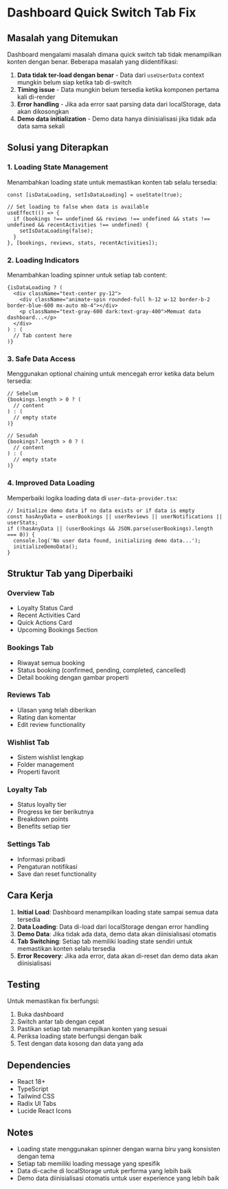 # Dashboard Quick Switch Tab Fix

## Masalah yang Ditemukan

Dashboard mengalami masalah dimana quick switch tab tidak menampilkan konten dengan benar. Beberapa masalah yang diidentifikasi:

1. **Data tidak ter-load dengan benar** - Data dari `useUserData` context mungkin belum siap ketika tab di-switch
2. **Timing issue** - Data mungkin belum tersedia ketika komponen pertama kali di-render
3. **Error handling** - Jika ada error saat parsing data dari localStorage, data akan dikosongkan
4. **Demo data initialization** - Demo data hanya diinisialisasi jika tidak ada data sama sekali

## Solusi yang Diterapkan

### 1. Loading State Management

Menambahkan loading state untuk memastikan konten tab selalu tersedia:

```tsx
const [isDataLoading, setIsDataLoading] = useState(true);

// Set loading to false when data is available
useEffect(() => {
  if (bookings !== undefined && reviews !== undefined && stats !== undefined && recentActivities !== undefined) {
    setIsDataLoading(false);
  }
}, [bookings, reviews, stats, recentActivities]);
```

### 2. Loading Indicators

Menambahkan loading spinner untuk setiap tab content:

```tsx
{isDataLoading ? (
  <div className="text-center py-12">
    <div className="animate-spin rounded-full h-12 w-12 border-b-2 border-blue-600 mx-auto mb-4"></div>
    <p className="text-gray-600 dark:text-gray-400">Memuat data dashboard...</p>
  </div>
) : (
  // Tab content here
)}
```

### 3. Safe Data Access

Menggunakan optional chaining untuk mencegah error ketika data belum tersedia:

```tsx
// Sebelum
{bookings.length > 0 ? (
  // content
) : (
  // empty state
)}

// Sesudah
{bookings?.length > 0 ? (
  // content
) : (
  // empty state
)}
```

### 4. Improved Data Loading

Memperbaiki logika loading data di `user-data-provider.tsx`:

```tsx
// Initialize demo data if no data exists or if data is empty
const hasAnyData = userBookings || userReviews || userNotifications || userStats;
if (!hasAnyData || (userBookings && JSON.parse(userBookings).length === 0)) {
  console.log('No user data found, initializing demo data...');
  initializeDemoData();
}
```

## Struktur Tab yang Diperbaiki

### Overview Tab
- Loyalty Status Card
- Recent Activities Card  
- Quick Actions Card
- Upcoming Bookings Section

### Bookings Tab
- Riwayat semua booking
- Status booking (confirmed, pending, completed, cancelled)
- Detail booking dengan gambar properti

### Reviews Tab
- Ulasan yang telah diberikan
- Rating dan komentar
- Edit review functionality

### Wishlist Tab
- Sistem wishlist lengkap
- Folder management
- Properti favorit

### Loyalty Tab
- Status loyalty tier
- Progress ke tier berikutnya
- Breakdown points
- Benefits setiap tier

### Settings Tab
- Informasi pribadi
- Pengaturan notifikasi
- Save dan reset functionality

## Cara Kerja

1. **Initial Load**: Dashboard menampilkan loading state sampai semua data tersedia
2. **Data Loading**: Data di-load dari localStorage dengan error handling
3. **Demo Data**: Jika tidak ada data, demo data akan diinisialisasi otomatis
4. **Tab Switching**: Setiap tab memiliki loading state sendiri untuk memastikan konten selalu tersedia
5. **Error Recovery**: Jika ada error, data akan di-reset dan demo data akan diinisialisasi

## Testing

Untuk memastikan fix berfungsi:

1. Buka dashboard
2. Switch antar tab dengan cepat
3. Pastikan setiap tab menampilkan konten yang sesuai
4. Periksa loading state berfungsi dengan baik
5. Test dengan data kosong dan data yang ada

## Dependencies

- React 18+
- TypeScript
- Tailwind CSS
- Radix UI Tabs
- Lucide React Icons

## Notes

- Loading state menggunakan spinner dengan warna biru yang konsisten dengan tema
- Setiap tab memiliki loading message yang spesifik
- Data di-cache di localStorage untuk performa yang lebih baik
- Demo data diinisialisasi otomatis untuk user experience yang lebih baik

